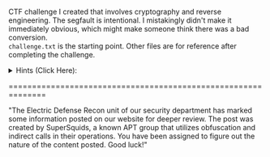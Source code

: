 CTF challenge I created that involves cryptography and reverse engineering. The segfault is intentional. I mistakingly didn't make it immediately obvious, which might make someone think there was a bad conversion.  
```challenge.txt``` is the starting point. Other files are for reference after completing the challenge.
<details>
  <summary>Hints (Click Here):</summary>
  
  - How many unique words are there?
  - How many columns?
    ----
  - Try static and dynamic analysis. 
  - Indirect calls don't have to be actual calls.
  
</details>

==============================================================

"The Electric Defense Recon unit of our security department has marked some information posted on our website for deeper review. The post was created by SuperSquids, a known APT group that utilizes obfuscation and indirect calls in their operations. You have been assigned to figure out the nature of the content posted. Good luck!"
